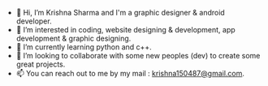 - 👋 Hi, I’m Krishna Sharma and I'm a graphic designer & android developer.
- 👀 I’m interested in coding, website designing & development, app development & graphic designing.
- 🌱 I’m currently learning python and c++.
- 💞️ I’m looking to collaborate with some new peoples (dev) to create some great projects.
- 📫 You can reach out to me by my mail : krishna150487@gmail.com.

<!---
obito027/obito027 is a ✨ special ✨ repository because its `README.md` (this file) appears on your GitHub profile.
You can click the Preview link to take a look at your changes.
--->
